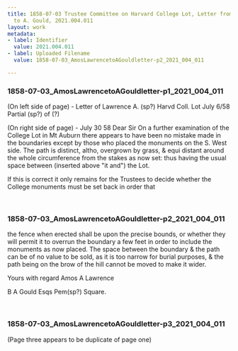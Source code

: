 ```yaml
---
title: 1858-07-03 Trustee Committee on Harvard College Lot, Letter from Amos Lawrence
  to A. Gould, 2021.004.011
layout: work
metadata:
- label: Identifier
  value: 2021.004.011
- label: Uploaded Filename
  value: 1858-07-03_AmosLawrencetoAGouldletter-p2_2021_004_011

---
```

<div class="pages">
<div id="page-1773735">
<h3><a name="page-1773735">1858-07-03_AmosLawrencetoAGouldletter-p1_2021_004_011</a></h3>
<div class="page-content">
<p>(On left side of page) - <span class='line-break'> </span>Letter of<span class='line-break'> </span>Lawrence A. (sp?)<span class='line-break'> </span>Harvd Coll. Lot<span class='line-break'> </span>July 6/58 Partial (sp?) of<span class='line-break'> </span>(?)</p>
<p>(On right side of page) -<span class='line-break'> </span>July 30 58<span class='line-break'> </span>Dear Sir<span class='line-break'> </span>On a further examination of the <span class='line-break'> </span>College Lot in Mt Auburn there appears to <span class='line-break'> </span>have been no mistake made in the <span class='line-break'> </span>boundaries except by those who placed<span class='line-break'> </span>the monuments on the S. West side.<span class='line-break'> </span>The path is distinct, altho, overgrown<span class='line-break'> </span>by grass, &amp; equi distant around<span class='line-break'> </span>the whole circumference from the <span class='line-break'> </span>stakes as now set: thus having<span class='line-break'> </span>the usual space between (inserted above "it and") the Lot.</p>
<p>If this is correct it only re<span class='line-break'></span>mains for the Trustees to decide<span class='line-break'> </span>whether the College monuments<span class='line-break'> </span>must be set back in order that</p>
</div>
</div>
<br />
<div id="page-1773736">
<h3><a name="page-1773736">1858-07-03_AmosLawrencetoAGouldletter-p2_2021_004_011</a></h3>
<div class="page-content">
<p>the fence when erected shall be<span class='line-break'> </span>upon the precise bounds, or wheth<span class='line-break'></span>er they will permit it to over<span class='line-break'></span>run the boundary a few feet in <span class='line-break'> </span>order to include the monuments<span class='line-break'> </span>as now placed. The space be<span class='line-break'></span>tween the boundary &amp; the path<span class='line-break'> </span>can be of no value to be sold, as<span class='line-break'> </span>it is too narrow for burial pur<span class='line-break'></span>poses, &amp; the path being on the brow<span class='line-break'> </span>of the hill cannot be moved to <span class='line-break'> </span>make it wider.</p>
<p>Yours with regard<span class='line-break'> </span>Amos A Lawrence</p>
<p>B A Gould Esqs<span class='line-break'> </span>Pem(sp?) Square.</p>
</div>
</div>
<br />
<div id="page-1773737">
<h3><a name="page-1773737">1858-07-03_AmosLawrencetoAGouldletter-p3_2021_004_011</a></h3>
<div class="page-content">
<p>(Page three appears to be duplicate of page one)</p>
</div>
</div>
<br />
</div>
